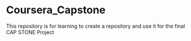 # Coursera_Capstone
This repository is for learning to create a repository and use it for the final CAP STONE Project
